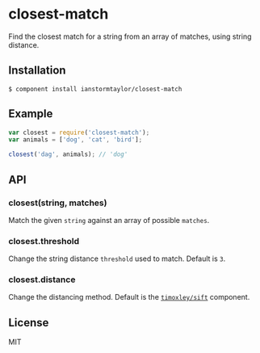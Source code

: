 
# closest-match

  Find the closest match for a string from an array of matches, using string distance.

## Installation

    $ component install ianstormtaylor/closest-match

## Example
    
```js
var closest = require('closest-match');
var animals = ['dog', 'cat', 'bird'];

closest('dag', animals); // 'dog'
```

## API

### closest(string, matches)
  Match the given `string` against an array of possible `matches`.

### closest.threshold
  Change the string distance `threshold` used to match. Default is `3`.

### closest.distance
  Change the distancing method. Default is the [`timoxley/sift`](https://github.com/timoxley/sift) component.

## License

  MIT
